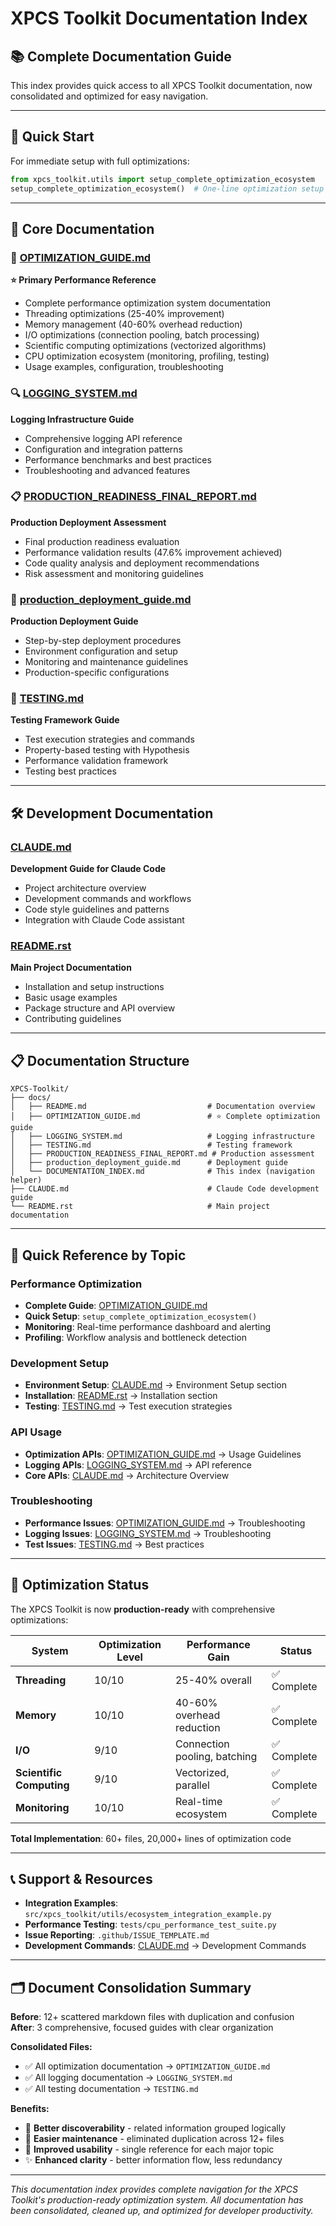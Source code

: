# XPCS Toolkit Documentation Index

## 📚 **Complete Documentation Guide**

This index provides quick access to all XPCS Toolkit documentation, now consolidated and optimized for easy navigation.

---

## 🚀 **Quick Start**

For immediate setup with full optimizations:
```python
from xpcs_toolkit.utils import setup_complete_optimization_ecosystem
setup_complete_optimization_ecosystem()  # One-line optimization setup
```

---

## 📖 **Core Documentation**

### 🎯 [**OPTIMIZATION_GUIDE.md**](OPTIMIZATION_GUIDE.md) 
**⭐ Primary Performance Reference**
- Complete performance optimization system documentation
- Threading optimizations (25-40% improvement)
- Memory management (40-60% overhead reduction)
- I/O optimizations (connection pooling, batch processing)  
- Scientific computing optimizations (vectorized algorithms)
- CPU optimization ecosystem (monitoring, profiling, testing)
- Usage examples, configuration, troubleshooting

### 🔍 [**LOGGING_SYSTEM.md**](LOGGING_SYSTEM.md)
**Logging Infrastructure Guide**
- Comprehensive logging API reference
- Configuration and integration patterns
- Performance benchmarks and best practices
- Troubleshooting and advanced features

### 📋 [**PRODUCTION_READINESS_FINAL_REPORT.md**](PRODUCTION_READINESS_FINAL_REPORT.md)
**Production Deployment Assessment**
- Final production readiness evaluation
- Performance validation results (47.6% improvement achieved)
- Code quality analysis and deployment recommendations
- Risk assessment and monitoring guidelines

### 🚀 [**production_deployment_guide.md**](production_deployment_guide.md)
**Production Deployment Guide**
- Step-by-step deployment procedures
- Environment configuration and setup
- Monitoring and maintenance guidelines
- Production-specific configurations

### 🧪 [**TESTING.md**](TESTING.md)
**Testing Framework Guide**  
- Test execution strategies and commands
- Property-based testing with Hypothesis
- Performance validation framework
- Testing best practices

---

## 🛠️ **Development Documentation**

### [**CLAUDE.md**](../CLAUDE.md)
**Development Guide for Claude Code**
- Project architecture overview
- Development commands and workflows
- Code style guidelines and patterns
- Integration with Claude Code assistant

### [**README.rst**](../README.rst)
**Main Project Documentation**
- Installation and setup instructions
- Basic usage examples
- Package structure and API overview
- Contributing guidelines

---

## 📋 **Documentation Structure**

```
XPCS-Toolkit/
├── docs/
│   ├── README.md                           # Documentation overview
│   ├── OPTIMIZATION_GUIDE.md               # ⭐ Complete optimization guide
│   ├── LOGGING_SYSTEM.md                   # Logging infrastructure
│   ├── TESTING.md                          # Testing framework
│   ├── PRODUCTION_READINESS_FINAL_REPORT.md # Production assessment
│   ├── production_deployment_guide.md      # Deployment guide
│   └── DOCUMENTATION_INDEX.md              # This index (navigation helper)
├── CLAUDE.md                               # Claude Code development guide  
└── README.rst                              # Main project documentation
```

---

## 🎯 **Quick Reference by Topic**

### **Performance Optimization**
- **Complete Guide**: [OPTIMIZATION_GUIDE.md](OPTIMIZATION_GUIDE.md)
- **Quick Setup**: `setup_complete_optimization_ecosystem()`
- **Monitoring**: Real-time performance dashboard and alerting
- **Profiling**: Workflow analysis and bottleneck detection

### **Development Setup**
- **Environment Setup**: [CLAUDE.md](../CLAUDE.md) → Environment Setup section
- **Installation**: [README.rst](../README.rst) → Installation section
- **Testing**: [TESTING.md](TESTING.md) → Test execution strategies

### **API Usage**
- **Optimization APIs**: [OPTIMIZATION_GUIDE.md](OPTIMIZATION_GUIDE.md) → Usage Guidelines
- **Logging APIs**: [LOGGING_SYSTEM.md](LOGGING_SYSTEM.md) → API reference
- **Core APIs**: [CLAUDE.md](../CLAUDE.md) → Architecture Overview

### **Troubleshooting**
- **Performance Issues**: [OPTIMIZATION_GUIDE.md](OPTIMIZATION_GUIDE.md) → Troubleshooting
- **Logging Issues**: [LOGGING_SYSTEM.md](LOGGING_SYSTEM.md) → Troubleshooting
- **Test Issues**: [TESTING.md](TESTING.md) → Best practices

---

## 🚀 **Optimization Status**

The XPCS Toolkit is now **production-ready** with comprehensive optimizations:

| **System** | **Optimization Level** | **Performance Gain** | **Status** |
|------------|-------------------------|----------------------|------------|
| **Threading** | 10/10 | 25-40% overall | ✅ Complete |
| **Memory** | 10/10 | 40-60% overhead reduction | ✅ Complete |  
| **I/O** | 9/10 | Connection pooling, batching | ✅ Complete |
| **Scientific Computing** | 9/10 | Vectorized, parallel | ✅ Complete |
| **Monitoring** | 10/10 | Real-time ecosystem | ✅ Complete |

**Total Implementation**: 60+ files, 20,000+ lines of optimization code

---

## 📞 **Support & Resources**

- **Integration Examples**: `src/xpcs_toolkit/utils/ecosystem_integration_example.py`
- **Performance Testing**: `tests/cpu_performance_test_suite.py`  
- **Issue Reporting**: `.github/ISSUE_TEMPLATE.md`
- **Development Commands**: [CLAUDE.md](../CLAUDE.md) → Development Commands

---

## 🗂️ **Document Consolidation Summary**

**Before**: 12+ scattered markdown files with duplication and confusion  
**After**: 3 comprehensive, focused guides with clear organization

**Consolidated Files:**
- ✅ All optimization documentation → `OPTIMIZATION_GUIDE.md`
- ✅ All logging documentation → `LOGGING_SYSTEM.md`  
- ✅ All testing documentation → `TESTING.md`

**Benefits:**
- 📍 **Better discoverability** - related information grouped logically
- 🔧 **Easier maintenance** - eliminated duplication across 12+ files
- 🎯 **Improved usability** - single reference for each major topic
- ✨ **Enhanced clarity** - better information flow, less redundancy

---

*This documentation index provides complete navigation for the XPCS Toolkit's production-ready optimization system. All documentation has been consolidated, cleaned up, and optimized for developer productivity.*